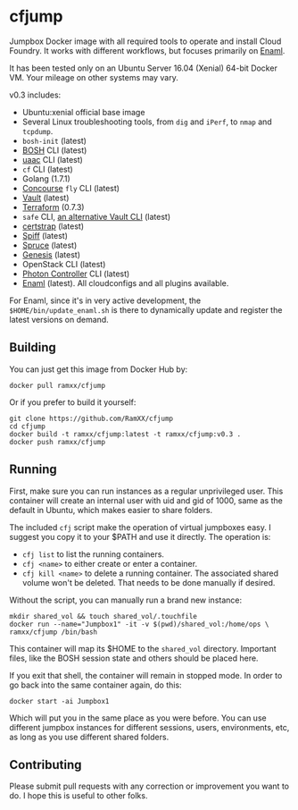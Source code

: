 # cfjump
Jumpbox Docker image with all required tools to operate and install Cloud Foundry. It works with different workflows, but focuses primarily on [Enaml](http://enaml.pezapp.io/).

It has been tested only on an Ubuntu Server 16.04 (Xenial) 64-bit Docker VM. Your mileage on other systems may vary. 

v0.3 includes:

- Ubuntu:xenial official base image
- Several Linux troubleshooting tools, from `dig` and `iPerf`, to `nmap` and `tcpdump`.
- `bosh-init` (latest)
- [BOSH](http://bosh.io/) CLI (latest)
- [uaac](https://docs.cloudfoundry.org/adminguide/uaa-user-management.html) CLI (latest)
- `cf` CLI (latest)
- Golang (1.7.1)
- [Concourse](http://concourse.ci/) `fly` CLI (latest)
- [Vault](https://www.vaultproject.io/) (latest)
- [Terraform](https://www.terraform.io/) (0.7.3)
- `safe` CLI, [an alternative Vault CLI](https://github.com/starkandwayne/safe) (latest)
- [certstrap](https://github.com/square/certstrap) (latest)
- [Spiff](https://github.com/cloudfoundry-incubator/spiff) (latest)
- [Spruce](http://spruce.cf/) (latest)
- [Genesis](https://github.com/starkandwayne/genesis) (latest)
- OpenStack CLI (latest)
- [Photon Controller](https://github.com/vmware/photon-controller) CLI (latest)
- [Enaml](http://enaml.pezapp.io/) (latest). All cloudconfigs and all plugins available.

For Enaml, since it's in very active development, the `$HOME/bin/update_enaml.sh` is there to dynamically update and register the latest versions on demand.

## Building
You can just get this image from Docker Hub by:

```
docker pull ramxx/cfjump
```

Or if you prefer to build it yourself:

```
git clone https://github.com/RamXX/cfjump
cd cfjump
docker build -t ramxx/cfjump:latest -t ramxx/cfjump:v0.3 .
docker push ramxx/cfjump
```

## Running
First, make sure you can run instances as a regular unprivileged user. This container will create an internal user with uid and gid of 1000, same as the default in Ubuntu, which makes easier to share folders.

The included `cfj` script make the operation of virtual jumpboxes easy. I suggest you copy it to your $PATH and use it directly. The operation is:

- `cfj list` to list the running containers.
- `cfj <name>` to either create or enter a container.
- `cfj kill <name>` to delete a running container. The associated shared volume 
won't be deleted. That needs to be done manually if desired.

Without the script, you can manually run a brand new instance:

```
mkdir shared_vol && touch shared_vol/.touchfile
docker run --name="Jumpbox1" -it -v $(pwd)/shared_vol:/home/ops \
ramxx/cfjump /bin/bash
```

This container will map its $HOME to the `shared_vol` directory.
Important files, like the BOSH session state and others should be placed here.

If you exit that shell, the container will remain in stopped mode. In order to go back into the same container again, do this:

```
docker start -ai Jumpbox1
```
Which will put you in the same place as you were before. You can use different jumpbox instances for different sessions, users, environments, etc, as long as you use different shared folders.

## Contributing
Please submit pull requests with any correction or improvement you want to do. I hope this is useful to other folks.
